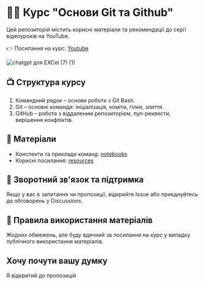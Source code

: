 # 🧑‍💻 Курс "Основи Git та Github"

Цей репозиторій містить корисні матеріали та рекомендації до серії відеоуроків на YouTube.

👉 Посилання на курс: [Youtube](https://youtu.be/9CnZihyYjjA)

![chatgpt для EXCel (7) (1)](https://github.com/user-attachments/assets/67c87610-c682-4088-bf8a-1e3f3748195c)

## 📺 Структура курсу
1. Командний рядок – основи роботи з Git Bash.
2. Git – основні команди: ініціалізація, коміти, гілки, злиття.
3. GitHub – робота з віддаленим репозиторієм, пул-реквести, вирішення конфліктів.

## 📂 Матеріали
- Конспекти та приклади команд: [notebooks](https://github.com/NickTimosh/git_course/tree/main/notebooks)
- Корисні посилання: [resources](https://github.com/NickTimosh/git_course/edit/main/resources/readme.md)
  
## 💬 Зворотний зв'язок та підтримка
Якщо у вас є запитання чи пропозиції, відкрийте Issue або приєднуйтесь до обговорень у Discussions.

## 📜 Правила використання матеріалів
Жодних обмежень, але буду вдячний за посилання на курс у випадку публічного використання матеріалів.

## Хочу почути вашу думку

Я відкритий до пропозицій
